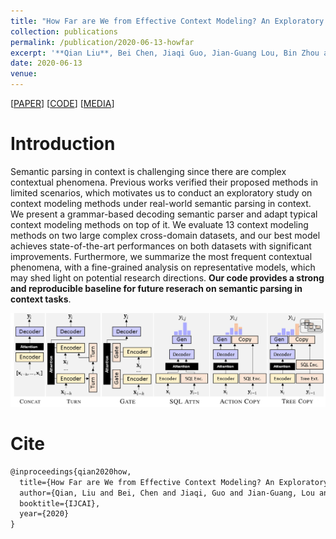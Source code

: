```yaml
---
title: "How Far are We from Effective Context Modeling? An Exploratory Study on Semantic Parsing in Context"
collection: publications
permalink: /publication/2020-06-13-howfar
excerpt: '**Qian Liu**, Bei Chen, Jiaqi Guo, Jian-Guang Lou, Bin Zhou and Dongmei Zhang<br>In *Twenty-ninth International Joint Conference on Artificial Intelligence (**IJCAI-2020**)*'
date: 2020-06-13
venue:
---
```


\[[PAPER](https://arxiv.org/pdf/1909.08905.pdf)\] \[[CODE](https://github.com/microsoft/ContextualSP)\] \[[MEDIA](https://mp.weixin.qq.com/s/HtE6ouXYRIzucgRXR2yBRg)\]

Introduction
===

Semantic parsing in context is challenging since there are complex contextual phenomena. Previous works verified their proposed methods in limited scenarios, which motivates us to conduct an exploratory study on context modeling methods under real-world semantic parsing in context. We present a grammar-based decoding semantic parser and adapt typical context modeling methods on top of it. We evaluate 13 context modeling methods on two large complex cross-domain datasets, and our best model achieves state-of-the-art performances on both datasets with significant improvements. Furthermore, we summarize the most frequent contextual phenomena, with a fine-grained analysis on representative models, which may shed light on potential research directions. **Our code provides a strong and reproducible baseline for future reserach on semantic parsing in context tasks**.

![Demo](/images/howfar-demo.png)

Cite
===

```latex
@inproceedings{qian2020how,
  title={How Far are We from Effective Context Modeling? An Exploratory Study on Semantic Parsing in Context},
  author={Qian, Liu and Bei, Chen and Jiaqi, Guo and Jian-Guang, Lou and Bin, Zhou and Dongmei, Zhang},
  booktitle={IJCAI},
  year={2020}
}
```